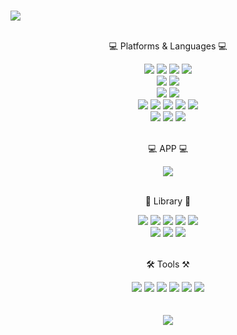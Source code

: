### 
  <img src="https://capsule-render.vercel.app/api?type=wave&color=gradient&height=300&section=header&text=Sean%20L.&fontSize=90" />
  <br/>
  <br/>
  <div align="center">
  <p>💻 Platforms & Languages 💻</p>
  <img src="https://img.shields.io/badge/React-61DAFB?stye=flat&logo=React&logoColor=white" /> 
  <img src="https://img.shields.io/badge/Next.js-000000?style=flat-square&logo=Next.js&logoColor=white"/>
  <img src="https://img.shields.io/badge/Vue.js-4FC08D?style=flat-square&logo=Vue.js&logoColor=white"/>  
  <img src="https://img.shields.io/badge/html5-E34F26?style=flat&logo=html5&logoColor=white"> <br/><img src="https://img.shields.io/badge/scss-CC6699?style=flat&logo=sass&logoColor=white"> <img src="https://img.shields.io/badge/css-1572B6?style=flat&logo=css3&logoColor=white"><br/> <img src="https://img.shields.io/badge/javascript-F7DF1E?style=flat&logo=javascript&logoColor=black"> <img src="https://img.shields.io/badge/TypeScript-3178C6?style=flat&logo=TypeScript&logoColor=white"/> <br/><img src="https://img.shields.io/badge/jquery-0769AD?style=flat&logo=jquery&logoColor=white"> <img src="https://img.shields.io/badge/Node.js-339933?style=flat&logo=Node.js&logoColor=white"> <img src="https://img.shields.io/badge/Spring-6DB33F?style=flat&logo=Spring&logoColor=white"> <img src="https://img.shields.io/badge/C-A8B9CC?style=flat&logo=C&logoColor=white"> <img src="https://img.shields.io/badge/Arduino-00979D?style=flat&logo=Arduino&logoColor=white"> 
  <br/> <img src="https://img.shields.io/badge/AWS-232F3E?style=flat&logo=Amazon AWS&logoColor=white"/> <img src="https://img.shields.io/badge/Amazon S3-569A31?style=flat&logo=Amazon S3&logoColor=white"/> <img src="https://img.shields.io/badge/Amazon EC2-FF9900?style=flat&logo=Amazon EC2&logoColor=white"/>
  <br/>
  <br/>
  <p>💻 APP 💻</p>
  <img src="https://img.shields.io/badge/flutter-02569B?style=flat&logo=flutter&logoColor=white">
  <br/>
  <br/>
  <p>📗 Library 📙</p>
  <img src="https://img.shields.io/badge/Redux-764ABC?stye=flat&logo=Redux&logoColor=white" /> <img src="https://img.shields.io/badge/React Query-FF4154?stye=flat&logo=React Query&logoColor=white" /> <img src="https://img.shields.io/badge/Webpack-8DD6F9?stye=flat&logo=Webpack&logoColor=white" /> <img src="https://img.shields.io/badge/Preitter-F7B93E?stye=flat&logo=Prettier&logoColor=white" /> <img src="https://img.shields.io/badge/ESLint-4B32C3?stye=flat&logo=ESLint&logoColor=white" /> <br/>
  <img src="https://img.shields.io/badge/Socket.io-010101?stye=flat&logo=Socket.io&logoColor=white" /> 
  <img src="https://img.shields.io/badge/JSON Web Tokens-000000?stye=flat&logo=JSON Web Tokens&logoColor=white" /> <img src="https://img.shields.io/badge/Axios-5A29E4?stye=flat&logo=Axios&logoColor=white" />
  <br/>
  <br/>
  <p>🛠️ Tools ⚒️</p>
  <img src="https://img.shields.io/badge/Figma-F05032?stye=flat&logo=Figma&logoColor=white" /> <img src="https://img.shields.io/badge/Git-F24E1E?stye=flat&logo=Git&logoColor=white" /> <img src="https://img.shields.io/badge/Visual Studio Code-007ACC?stye=flat&logo=Visual Studio Code&logoColor=white" /> <img src="https://img.shields.io/badge/WebStorm-000000?stye=flat&logo=WebStorm&logoColor=white" /> <img src="https://img.shields.io/badge/Docker-2496ED?stye=flat&logo=Docker&logoColor=white" /> <img src="https://img.shields.io/badge/Slack-#4A154B?stye=flat&logo=Slack&logoColor=white" />
    
  <br/>
  <br/>
  </div>
<br/>

<!--
**SeungWon0921/SeungWon0921** is a ✨ _special_ ✨ repository because its `README.md` (this file) appears on your GitHub profile.

Here are some ideas to get you started:
- 🔭 I’m currently working on ...
- 🌱 I’m currently learning ...
- 👯 I’m looking to collaborate on ...
- 🤔 I’m looking for help with ...
- 💬 Ask me about ...
- 📫 How to reach me: ...
- 😄 Pronouns: ...
- ⚡ Fun fact: ...
-->
<div align="center">
  <img src="https://github-readme-stats.vercel.app/api?username=SeungWon0921&show_icons=true&theme=radical" />
            </div>


